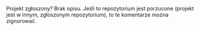 Projekt zgłoszony? Brak opisu.
Jeśli to repozytorium jest porzucone (projekt jest w innym, zgłoszonym repozytorium), to te komentarze można zignorować.
